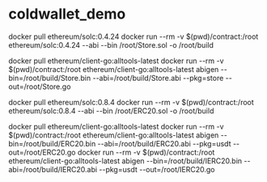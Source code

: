 # coldwallet_demo

docker pull ethereum/solc:0.4.24
docker run --rm -v $(pwd)/contract:/root ethereum/solc:0.4.24 --abi --bin /root/Store.sol -o /root/build

docker pull ethereum/client-go:alltools-latest
docker run --rm -v $(pwd)/contract:/root ethereum/client-go:alltools-latest abigen --bin=/root/build/Store.bin --abi=/root/build/Store.abi --pkg=store --out=/root/Store.go


docker pull ethereum/solc:0.8.4
docker run --rm -v $(pwd)/contract:/root ethereum/solc:0.8.4 --abi --bin /root/ERC20.sol -o /root/build


docker pull ethereum/client-go:alltools-latest
docker run --rm -v $(pwd)/contract:/root ethereum/client-go:alltools-latest abigen --bin=/root/build/ERC20.bin --abi=/root/build/ERC20.abi --pkg=usdt --out=/root/ERC20.go
docker run --rm -v $(pwd)/contract:/root ethereum/client-go:alltools-latest abigen --bin=/root/build/IERC20.bin --abi=/root/build/IERC20.abi --pkg=usdt --out=/root/IERC20.go
